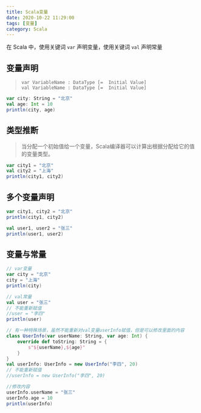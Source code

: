 ```yaml
---
title: Scala变量
date: 2020-10-22 11:29:00
tags: [变量]
category: Scala
---
```


在 Scala 中，使用关键词 `var` 声明变量，使用关键词 `val` 声明常量

## 变量声明

> ```
> var VariableName : DataType [=  Initial Value]
> val VariableName : DataType [=  Initial Value]
> ```

```scala
var city: String = "北京"
val age: Int = 10
println(city, age)
```

## 类型推断

> 当分配一个初始值给一个变量，Scala编译器可以计算出根据分配给它的值的变量类型。

```scala
var city1 = "北京"
val city2 = "上海"
println(city1, city2)
```

## 多个变量声明

```scala
var city1, city2 = "北京"
println(city1, city2)

val user1, user2 = "张三"
println(user1, user2)
```

## 变量与常量

```scala
// var变量
var city = "北京"
city = "上海"
println(city)

// val常量
val user = "张三"
// 不能重新赋值
//user = "李四"
println(user)

// 有一种特殊场景，虽然不能重新对val变量userInfo赋值，但是可以修改里面的内容
class UserInfo(var userName: String, var age: Int) {
    override def toString: String = {
        s"${userName},${age}"
    }
}
val userInfo: UserInfo = new UserInfo("李四", 20)
// 不能重新赋值
//userInfo = new UserInfo("李四", 20)

//修改内容
userInfo.userName = "张三"
userInfo.age = 10
println(userInfo)
```

